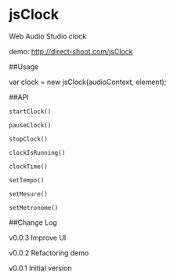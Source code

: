 # jsClock
Web Audio Studio clock


demo: http://direct-shoot.com/jsClock



##Usage

var clock = new jsClock(audioContext, element);




##API

	startClock()

	pauseClock()

	stopClock()

	clockIsRunning()

	clockTime()

	setTempo()

	setMesure()

	setMetronome()





##Change Log

v0.0.3
Improve UI


v0.0.2
Refactoring demo


v0.0.1
Initial version


